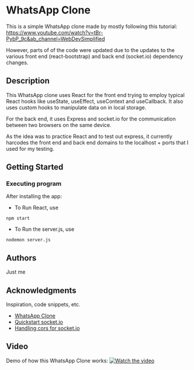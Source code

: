 # WhatsApp Clone

This is a simple WhatsApp clone made by mostly following this tutorial: https://www.youtube.com/watch?v=tBr-PybP_9c&ab_channel=WebDevSimplified

However, parts of of the code were updated due to the updates to the various front end (react-bootstrap) and back end (socket.io) dependency changes. 

## Description

This WhatsApp clone uses React for the front end trying to employ typical React hooks like useState, useEffect, useContext and useCallback. It also uses custom hooks to manipulate data on in local storage.

For the back end, it uses Express and socket.io for the communication between two browsers on the same device.

As the idea was to practice React and to test out express, it currently harcodes the front end and back end domains to the localhost + ports that I used for my testing. 

## Getting Started


### Executing program

After installing the app:

* To Run React, use 
```
npm start 

```

* To Run the server.js, use 
```
nodemon server.js
```

## Authors

Just me

## Acknowledgments

Inspiration, code snippets, etc.
* [WhatsApp Clone](https://www.youtube.com/watch?v=tBr-PybP_9c&ab_channel=WebDevSimplified)
* [Quickstart socket.io](https://socket.io/get-started/chat)
* [Handling cors for socket.io](https://socket.io/docs/v3/handling-cors/)

## Video

Demo of how this WhatsApp Clone works:
[![Watch the video](https://i.imgur.com/vKb2F1B.png)](https://youtu.be/vt5fpE0bzSY)
